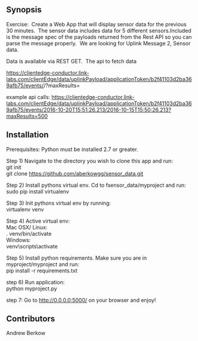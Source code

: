 ## Synopsis

Exercise:  Create a Web App that will display sensor data for the previous 30 minutes.  The sensor data includes data for 5 different sensors.Included is the message spec of the payloads returned from the Rest API so you can parse the message properly.  We are looking for Uplink Message 2, Sensor data.  

Data is available via REST GET.  The api to fetch data

https://clientedge-conductor.link-labs.com/clientEdge/data/uplinkPayload/applicationToken/b2f41103d2ba369afb75/events/<beforeTime>/<afterTime>?maxResults=<maxResultCount>

example api calls:
https://clientedge-conductor.link-labs.com/clientEdge/data/uplinkPayload/applicationToken/b2f41103d2ba369afb75/events/2016-10-20T15:51:26.213/2016-10-15T15:50:26.213?maxResults=500


## Installation

Prerequisites: 
Python must be installed 2.7 or greater. 

Step 1) Navigate to the directory you wish to clone this app and run:<br />
	git init<br />
	git clone https://github.com/aberkowgg/sensor_data.git

Step 2) Install pythons virtual env. Cd to fsensor_data/myproject and run:<br />
	sudo pip install virtualenv

Step 3) Init pythons virtual env by running:<br />
	virtualenv venv

Step 4) Active virtual env:<br />
	Mac OSX/ Linux:<br />
		. venv/bin/activate<br />
	Windows:<br />
		venv\scripts\activate

Step 5) Install python requirements. Make sure you are in myproject/myproject and run: <br />
	pip install -r requirements.txt

step 6) Run application: <br />
	python myproject.py

step 7: Go to http://0.0.0.0:5000/ on your browser and enjoy!


## Contributors

Andrew Berkow

